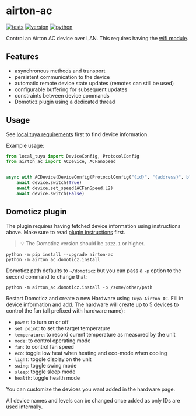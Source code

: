 # airton-ac

[![tests](https://github.com/gpajot/airton-ac/workflows/Test/badge.svg?branch=main&event=push)](https://github.com/gpajot/airton-ac/actions?query=workflow%3ATest+branch%3Amain+event%3Apush)
[![version](https://img.shields.io/pypi/v/airton-ac?label=stable)](https://pypi.org/project/airton-ac/)
[![python](https://img.shields.io/pypi/pyversions/airton-ac)](https://pypi.org/project/airton-ac/)

Control an Airton AC device over LAN.
This requires having the [wifi module](https://eu.airton.shop/en/products/kit-module-wifi-pour-climatiseurs-airton-en-wifi-ready).

## Features
- asynchronous methods and transport
- persistent communication to the device
- automatic remote device state updates (remotes can still be used)
- configurable buffering for subsequent updates
- constraints between device commands
- Domoticz plugin using a dedicated thread

## Usage
See [local tuya requirements](https://github.com/gpajot/local-tuya#requirements) first to find device information.

Example usage:
```python
from local_tuya import DeviceConfig, ProtocolConfig
from airton_ac import ACDevice, ACFanSpeed


async with ACDevice(DeviceConfig(ProtocolConfig("{id}", "{address}", b"{key}"))) as device:
    await device.switch(True)
    await device.set_speed(ACFanSpeed.L2)
    await device.switch(False)
```

## Domoticz plugin
The plugin requires having fetched device information using instructions above.
Make sure to read [plugin instructions](https://www.domoticz.com/wiki/Using_Python_plugins) first.
> 💡 The Domoticz version should be `2022.1` or higher.

```shell
python -m pip install --upgrade airton-ac
python -m airton_ac.domoticz.install
```
Domoticz path defaults to `~/domoticz` but you can pass a `-p` option to the second command to change that:
```shell
python -m airton_ac.domoticz.install -p /some/other/path
```

Restart Domoticz and create a new Hardware using `Tuya Airton AC`. Fill in device information and add.
The hardware will create up to 5 devices to control the fan (all prefixed with hardware name):
- `power`: to turn on or off
- `set point`: to set the target temperature
- `temperature`: to record curent temperature as measured by the unit
- `mode`: to control operating mode
- `fan`: to control fan speed
- `eco`: toggle low heat when heating and eco-mode when cooling
- `light`: toggle display on the unit
- `swing`: toggle swing mode
- `sleep`: toggle sleep mode
- `health`: toggle health mode

You can customize the devices you want added in the hardware page.

All device names and levels can be changed once added as only IDs are used internally.

